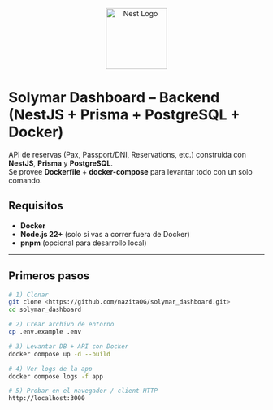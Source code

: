 <p align="center">
  <a href="http://nestjs.com/" target="blank"><img src="https://nestjs.com/img/logo-small.svg" width="120" alt="Nest Logo" /></a>
</p>

# Solymar Dashboard – Backend (NestJS + Prisma + PostgreSQL + Docker)

API de reservas (Pax, Passport/DNI, Reservations, etc.) construida con **NestJS**, **Prisma** y **PostgreSQL**.  
Se provee **Dockerfile** + **docker-compose** para levantar todo con un solo comando.

## Requisitos

- **Docker**
- **Node.js 22+** (solo si vas a correr fuera de Docker)  
- **pnpm** (opcional para desarrollo local)

---

## Primeros pasos

```bash
# 1) Clonar
git clone <https://github.com/nazitaOG/solymar_dashboard.git>
cd solymar_dashboard

# 2) Crear archivo de entorno
cp .env.example .env

# 3) Levantar DB + API con Docker
docker compose up -d --build

# 4) Ver logs de la app
docker compose logs -f app

# 5) Probar en el navegador / client HTTP
http://localhost:3000
